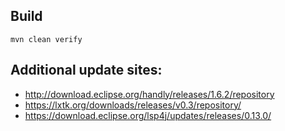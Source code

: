 ## Build

```
mvn clean verify
```

## Additional update sites:

- http://download.eclipse.org/handly/releases/1.6.2/repository
- https://lxtk.org/downloads/releases/v0.3/repository/
- https://download.eclipse.org/lsp4j/updates/releases/0.13.0/
  

